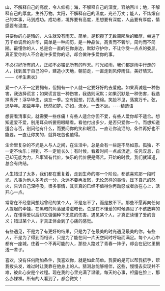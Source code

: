 山，不解释自己的高度，令人仰视；海，不解释自己的深度，容纳百川；地，不解释自己的厚度，生养万物。太阳，不解释自己的温度，光芒万丈；能人，不炫燿自己的本事，马到成功。成功者，境界要有高度，思想要有深度，人品要有厚度，情感要有温度。

只要你的心是晴的，人生就没有雨天。简单，是积攒了无数简陋后的臻厚，尝遍了万千单调后的升华，简单是一种阅历，是一种品位，高贵而不奢华，简约而不简陋。最懂你的人，总是会一直的在你身边，默默守护你，不让你受一点点的委屈。真正爱你的人不会说许多爱你的话，却会做许多爱你的事。

不必讨好所有的人，正如不必铭记所有的昨天。时光如雨，我们都是雨中行走的人，找到属于自己的伞，建造小天地，朝前走，一直走到风停雨住，美好晴天。——《半生素衣》

爱一个人不一定要拥有，但拥有一个人就一定要好好的去爱他。如果真诚是一种伤害，我选择谎言；如果谎言是一种伤害，我选则沉默；如果沉默是一种伤害，我选择离开！浮华毕生，淡忘一季。空有回想，打乱缠绵。笑脸不见，落寞万千。弦，思华年。那些年华，恍然如梦。亦如，流水，一去不返。----精选语

想要看清事实，就需要一些疼痛！有些人适合你但不爱，有些人爱你却不适合。想知道爱不爱，别用耳朵听要用眼睛看。看他付出多少，是否只爱你一个。而想知道适合与否，别问他有什么，而要问你的笑和眼泪。一直让你流泪的，条件再好也不能要。一直让你笑的，就算吃苦也值得。

生命里复杂的不光是人与人之间，在生活中，总是会有一些是不尽如意。孤独，不一定不快乐；得到，不一定能长久；有时候，看着时间一点点流逝，任凭叹息，自己却无能为力。凡事皆有代价，快乐的代价便是痛苦。开始的时侯，我们就知道，总会有终结。

人生错过了太多，我们都在重复着，走到生命的哪一个阶段，都该喜欢那一段时光。凡事为他人多考虑一分，永远不要再发怒，无论怎样的事情，压下自己的怒火，告诉自己深呼吸，很多事情，其实真的已经不值得你再动怒或者放在心上，活开心一点。

常常在不经意间想起曾经的某个人，不是忘不了，而是放不下。那些不愿再向任何人提起的牵挂，在黑暗的角落里潜滋暗长。总是在不懂爱的时候遇见了不该放弃的人，在懂得爱以后却又偏偏种下无意的伤害。遇见某个人，才真正读懂了爱的含义；错过某个人，才真正体会到了心痛的感觉。

有些遇见，不是为了有更好的结果，只是为了在最美的时光遇见最美的你。有些人，不是为了得到而相识，只是为了能在同一片天空同时呼吸而满足。每个人心中都有一座城，住着一个不再可能的人，那些人路过了青春一阵子，却会在记忆里搁浅一辈子。

喜欢，没有任何附加条件，我喜欢你，就是如此简单。我要的是可以帮我捂手，帮我拨头发，难过时让我靠在他身上的人。猜测总能够相伴，这些，慢慢去实现并不难，彼此心安是个过程。现在我的心里充满了温暖。每天的心事，袒露在脸上，那么赤裸裸。所有的人看到了，都会微笑！

---
